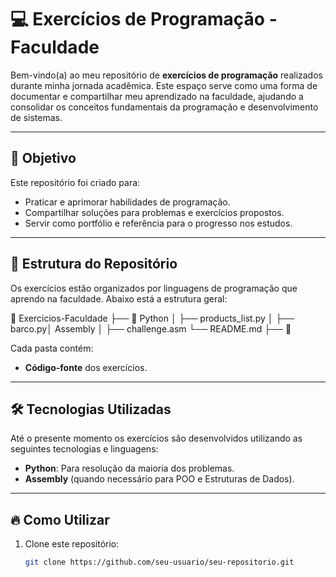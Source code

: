 # 💻 Exercícios de Programação - Faculdade

Bem-vindo(a) ao meu repositório de **exercícios de programação** realizados durante minha jornada acadêmica. Este espaço serve como uma forma de documentar e compartilhar meu aprendizado na faculdade, ajudando a consolidar os conceitos fundamentais da programação e desenvolvimento de sistemas.

---

## 🧠 Objetivo
Este repositório foi criado para:
- Praticar e aprimorar habilidades de programação.
- Compartilhar soluções para problemas e exercícios propostos.
- Servir como portfólio e referência para o progresso nos estudos.

---

## 📂 Estrutura do Repositório
Os exercícios estão organizados por linguagens de programação que aprendo na faculdade. Abaixo está a estrutura geral:

📁 Exercicios-Faculdade ├── 📂 Python │ ├── products_list.py │ ├── barco.py│ Assembly │ ├── challenge.asm  └── README.md ├── 📂 

Cada pasta contém:
- **Código-fonte** dos exercícios.
---

## 🛠️ **Tecnologias Utilizadas**
Até o presente momento os exercícios são desenvolvidos utilizando as seguintes tecnologias e linguagens:
- **Python**: Para resolução da maioria dos problemas.
- **Assembly** (quando necessário para POO e Estruturas de Dados).

---

## 🔥 **Como Utilizar**
1. Clone este repositório:
   ```bash
   git clone https://github.com/seu-usuario/seu-repositorio.git